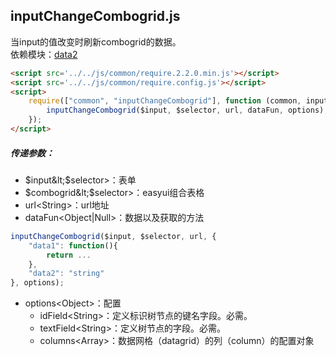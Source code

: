 ## inputChangeCombogrid.js

当input的值改变时刷新combogrid的数据。   
依赖模块：[data2](./data2.md)
```html
<script src='../../js/common/require.2.2.0.min.js'></script>
<script src='../../js/common/require.config.js'></script>
<script>
	require(["common", "inputChangeCombogrid"], function (common, inputChangeCombogrid) {
		inputChangeCombogrid($input, $selector, url, dataFun, options);
	});
</script>
```
##### 传递参数：
* $input&lt;$selector&gt;：表单
* $combogrid&lt;$selector&gt;：easyui组合表格
* url&lt;String&gt;：url地址
* dataFun&lt;Object|Null&gt;：数据以及获取的方法
```javascript
inputChangeCombogrid($input, $selector, url, {
	"data1": function(){
		return ...
	},
	"data2": "string"
}, options);
```
* options&lt;Object&gt;：配置
	* idField&lt;String&gt;：定义标识树节点的键名字段。必需。
	* textField&lt;String&gt;：定义树节点的字段。必需。
	* columns&lt;Array&gt;：数据网格（datagrid）的列（column）的配置对象